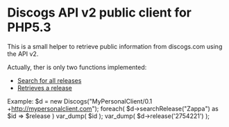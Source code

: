 Discogs API v2 public client for PHP5.3
=======================================

This is a small helper to retrieve public information from discogs.com using the API v2.

Actually, ther is only two functions implemented:
 - [Search for all releases][search]
 - [Retrieves a release][release]

[release]: http://www.discogs.com/developers/resources/database/release.html "Database/Releases"
[search]: http://www.discogs.com/developers/resources/database/search-endpoint.html "Database/Search"

Example:
	$d = new Discogs("MyPersonalClient/0.1 +http://mypersonalclient.com");
	foreach( $d->searchRelease("Zappa") as $id => $release )
		var_dump( $id );
	var_dump( $d->release('2754221') );

